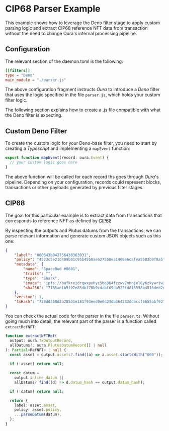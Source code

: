 # CIP68 Parser Example

This example shows how to leverage the Deno filter stage to apply custom parsing logic and extract CIP68 reference NFT data from transaction without the need to change Oura's internal processing pipeline.

## Configuration

The relevant section of the daemon.toml is the following:

```toml
[[filters]]
type = "Deno"
main_module = "./parser.js"
```

The above configuration fragment instructs _Oura_ to introduce a _Deno_ filter that uses the logic specified in the file `parser.js`, which holds your custom filter logic.

The following section explains how to create a .js file compatible with what the Deno filter is expecting.

## Custom Deno Filter

To create the custom logic for your Deno-base filter, you need to start by creating a _Typescript_ and implementing a `mapEvent` function:

```ts
export function mapEvent(record: oura.Event) {
  // your custom logic goes here
}
```

The above function will be called for each record ths goes through _Oura_'s pipeline. Depending on your configuration, records could represent blocks, transactions or other payloads generated by previous filter stages.

## CIP68

The goal for this particular example is to extract data from transactions that corresponds to reference NFT as defined by [CIP68](https://cips.cardano.org/cips/cip68).

By inspecting the outputs and Plutus datums from the transactions, we can parse relevant information and generate custom JSON objects such as this one:

```json
{
    "label": "000643b042756438363031",
    "policy": "4523c5e21d409b81c95b45b0aea275b8ea1406e6cafea5583b9f8a5f",
    "metadata": {
        "name": "SpaceBud #8601",
        "traits": "",
        "type": "Shark",
        "image": "ipfs://bafkreidrqwxpxhyc5bo364fzzwv7nhnjel6y6zkywriw33jopb2p4tba5u",
        "sha256": "7185aefb9f02e85dbf70b9cdabf69da922fd8f6558b4516ded2e7874fe4c20ed"
    },
    "version": 1,
    "txHash": "720dd358d2b28531e181f93eed0e0d24db364232ddaccf6655abf92790a062d5"
}
```

You can check the actual code for the parser in the file `parser.ts`. Without going much into detail, the relevant part of the parser is a function called `extractRefNFT`:

```ts
function extractNFTRef(
  output: oura.TxOutputRecord,
  allDatums?: oura.PlutusDatumRecord[] | null
): Partial<RefNFT> | null {
  const asset = output.assets?.find((a) => a.asset.startsWith("000"));
  
  if (!asset) return null;

  const datum =
    output.inline_datum ||
    allDatums?.find((d) => d.datum_hash == output.datum_hash);

  if (!datum) return null;

  return {
    label: asset.asset,
    policy: asset.policy,
    ...parseDatum(datum),
  };
}
```